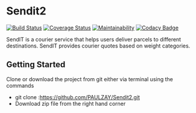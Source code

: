 # Sendit2
[![Build Status](https://travis-ci.org/paulzay/Sendit2.svg?branch=master)](https://travis-ci.org/paulzay/Sendit2)
[![Coverage Status](https://coveralls.io/repos/github/paulzay/Sendit2/badge.svg?branch=master)](https://coveralls.io/github/paulzay/Sendit2?branch=master)
[![Maintainability](https://api.codeclimate.com/v1/badges/097e6e675fa4821f9b5c/maintainability)](https://codeclimate.com/github/paulzay/Sendit2/maintainability)
[![Codacy Badge](https://api.codacy.com/project/badge/Grade/ba14f7479b5e4ee8b26136e1962af1d7)](https://www.codacy.com/app/paulzay/Sendit2?utm_source=github.com&amp;utm_medium=referral&amp;utm_content=paulzay/Sendit2&amp;utm_campaign=Badge_Grade)


SendIT is a courier service that helps users deliver parcels to different destinations. SendIT provides courier quotes based on weight categories.


## Getting Started
Clone or download the project from git either via terminal using the commands 
* git clone :https://github.com/PAULZAY/Sendit2.git
* Download zip file from the right hand corner
